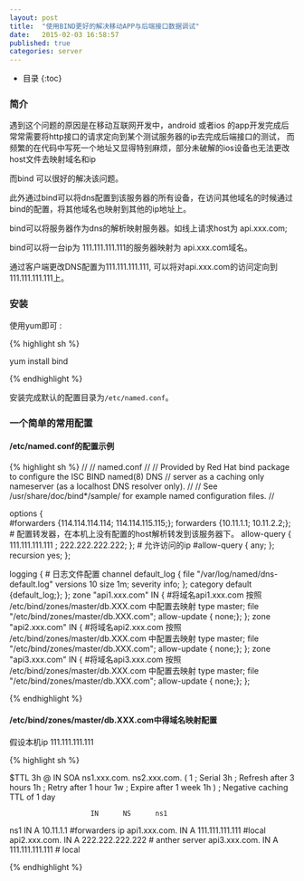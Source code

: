 ```yaml
---
layout: post
title:  "使用BIND更好的解决移动APP与后端接口数据调试"
date:   2015-02-03 16:58:57
published: true
categories: server
---
```


* 目录
{:toc}

### 简介
遇到这个问题的原因是在移动互联网开发中，android 或者ios 的app开发完成后常常需要将http接口的请求定向到某个测试服务器的ip去完成后端接口的测试，
而频繁的在代码中写死一个地址又显得特别麻烦，部分未破解的ios设备也无法更改host文件去映射域名和ip

而bind 可以很好的解决该问题。

此外通过bind可以将dns配置到该服务器的所有设备，在访问其他域名的时候通过bind的配置，将其他域名也映射到其他的ip地址上。

bind可以将服务器作为dns的解析映射服务器。如线上请求host为 api.xxx.com;

bind可以将一台ip为 111.111.111.111的服务器映射为 api.xxx.com域名。

通过客户端更改DNS配置为111.111.111.111, 可以将对api.xxx.com的访问定向到111.111.111.111上。

### 安装

使用yum即可 :

{% highlight sh %}

yum install bind

{% endhighlight %}

安装完成默认的配置目录为`/etc/named.conf`。

### 一个简单的常用配置

#### /etc/named.conf的配置示例

{% highlight sh %}
//
// named.conf
//
// Provided by Red Hat bind package to configure the ISC BIND named(8) DNS
// server as a caching only nameserver (as a localhost DNS resolver only).
//
// See /usr/share/doc/bind*/sample/ for example named configuration files.
//

options {        
	#forwarders {114.114.114.114; 114.114.115.115;};
	forwarders {10.11.1.1; 10.11.2.2;}; # 配置转发器，在本机上没有配置的host解析转发到该服务器下。
	allow-query { 111.111.111.111 ; 222.222.222.222; }; # 允许访问的ip
	#allow-query { any; };
	recursion yes;
};

logging { # 日志文件配置
    channel default_log {
	        file "/var/log/named/dns-default.log" versions 10 size 1m;
	        severity info;
    };
    category default {default_log;};
};
zone "api1.xxx.com" IN { #将域名api1.xxx.com 按照 /etc/bind/zones/master/db.XXX.com 中配置去映射
	type master;
	file "/etc/bind/zones/master/db.XXX.com";
	allow-update { none;};
};
zone "api2.xxx.com" IN { #将域名api2.xxx.com 按照 /etc/bind/zones/master/db.XXX.com 中配置去映射
	type master;
	file "/etc/bind/zones/master/db.XXX.com";
	allow-update { none;};
};
zone "api3.xxx.com" IN { #将域名api3.xxx.com 按照 /etc/bind/zones/master/db.XXX.com 中配置去映射
    type master;
	file "/etc/bind/zones/master/db.XXX.com";
	allow-update { none;};
};


{% endhighlight %}

#### /etc/bind/zones/master/db.XXX.com中得域名映射配置

假设本机ip 111.111.111.111

{% highlight sh %}


$TTL    3h
@       IN      SOA     ns1.xxx.com. ns2.xxx.com. (
                          1        ; Serial
                          3h       ; Refresh after 3 hours
                          1h       ; Retry after 1 hour
                          1w       ; Expire after 1 week
                          1h )     ; Negative caching TTL of 1 day

	       				IN      NS      ns1
ns1				    IN		A	   10.11.1.1 #forwarders ip
api1.xxx.com.		IN      A      111.111.111.111 #local
api2.xxx.com.       IN      A      222.222.222.222 # anther server
api3.xxx.com.		IN		A	   111.111.111.111 # local

{% endhighlight %}
